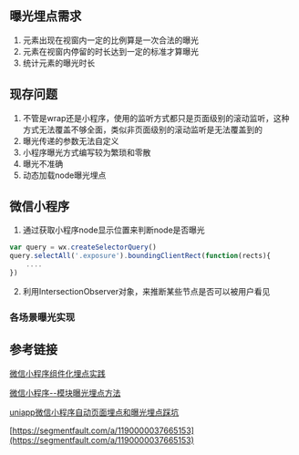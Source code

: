 
## 曝光埋点需求
1. 元素出现在视窗内一定的比例算是一次合法的曝光
2. 元素在视窗内停留的时长达到一定的标准才算曝光
3. 统计元素的曝光时长

## 现存问题
1. 不管是wrap还是小程序，使用的监听方式都只是页面级别的滚动监听，这种方式无法覆盖不够全面，类似非页面级别的滚动监听是无法覆盖到的
2. 曝光传递的参数无法自定义
3. 小程序曝光方式编写较为繁琐和零散
4. 曝光不准确
5. 动态加载node曝光埋点

## 微信小程序
1. 通过获取小程序node显示位置来判断node是否曝光
``` javascript
var query = wx.createSelectorQuery()
query.selectAll('.exposure').boundingClientRect(function(rects){
    ....
})
```
2. 利用IntersectionObserver对象，来推断某些节点是否可以被用户看见
### 各场景曝光实现




## 参考链接
[微信小程序组件化埋点实践](https://blog.csdn.net/weixin_45495667/article/details/114021861)

[微信小程序--模块曝光埋点方法](https://www.jianshu.com/p/751f10dfc1be)

[uniapp微信小程序自动页面埋点和曝光埋点踩坑](https://blog.wzdxy.com/2020/10/uniapp-st/)

[https://segmentfault.com/a/1190000037665153](https://segmentfault.com/a/1190000037665153)

